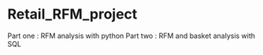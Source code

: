 # Retail_RFM_project

Part one : RFM analysis with python
Part two : RFM and basket analysis with SQL
